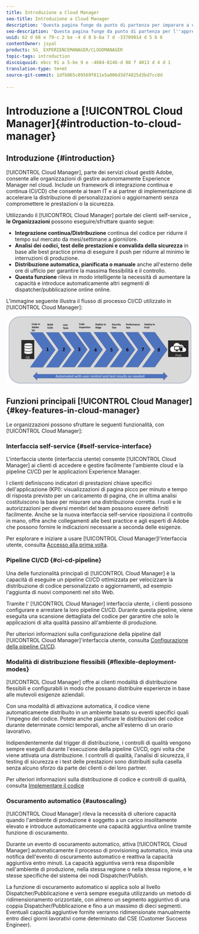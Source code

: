 ```yaml
---
title: Introduzione a Cloud Manager
seo-title: Introduzione a Cloud Manager
description: 'Questa pagina funge da punto di partenza per imparare a usare Cloud Manager. '
seo-description: 'Questa pagina funge da punto di partenza per l''apprendimento di Adobe AEM Cloud Manager ed evidenzia i vantaggi e le caratteristiche principali. '
uuid: 62 d 68 e 79-c 2 ba -4 d 8 b-ba 7 d -33709014 d 5 b 6
contentOwner: jsyal
products: SG_ EXPERIENCEMANAGER/CLOUDMANAGER
topic-tags: introduction
discoiquuid: ebcc 91 a 5-be 9 e -4684-8146-d 88 f 4013 d 4 d 1
translation-type: tm+mt
source-git-commit: 1dfb065c09569f811e5a006d3d74825d3bd7cc8d

---
```



# Introduzione a [!UICONTROL Cloud Manager]{#introduction-to-cloud-manager}

## Introduzione {#introduction}

[!UICONTROL Cloud Manager], parte dei servizi cloud gestiti Adobe, consente alle organizzazioni di gestire autonomamente Experience Manager nel cloud. Include un framework di integrazione continua e continua (CI/CD) che consente ai team IT e ai partner di implementazione di accelerare la distribuzione di personalizzazioni o aggiornamenti senza compromettere le prestazioni o la sicurezza.

Utilizzando il [!UICONTROL Cloud Manager] portale dei clienti self-service **, le Organizzazioni** possono eseguire/sfruttare quanto segue:

* **Integrazione continua/Distribuzione** continua del codice per ridurre il tempo sul mercato da mesi/settimane a giorni/ore.
* **Analisi dei codici, test delle prestazioni e convalida della sicurezza** in base alle best practice prima di eseguire il push per ridurre al minimo le interruzioni di produzione.
* **Distribuzione automatica, pianificata o manuale** anche all&#39;esterno delle ore di ufficio per garantire la massima flessibilità e il controllo.
* **Questa funzione** rileva in modo intelligente la necessità di aumentare la capacità e introduce automaticamente altri segmenti di dispatcher/pubblicazione online online.

L&#39;immagine seguente illustra il flusso di processo CI/CD utilizzato in [!UICONTROL Cloud Manager]:

![](assets/screen_shot_2018-05-12at73843pm.png)

## Funzioni principali [!UICONTROL Cloud Manager]{#key-features-in-cloud-manager}

Le organizzazioni possono sfruttare le seguenti funzionalità, con [!UICONTROL Cloud Manager]:

### Interfaccia self-service {#self-service-interface}

L&#39;interfaccia utente (interfaccia utente) consente [!UICONTROL Cloud Manager] ai clienti di accedere e gestire facilmente l&#39;ambiente cloud e la pipeline CI/CD per le applicazioni Experience Manager.

I clienti definiscono indicatori di prestazioni chiave specifici dell&#39;applicazione (KPI): visualizzazioni di pagina picco per minuto e tempo di risposta previsto per un caricamento di pagina, che in ultima analisi costituiscono la base per misurare una distribuzione corretta. I ruoli e le autorizzazioni per diversi membri del team possono essere definiti facilmente. Anche se la nuova interfaccia self-service riposiziona il controllo in mano, offre anche collegamenti alle best practice e agli esperti di Adobe che possono fornire le indicazioni necessarie a seconda delle esigenze.

Per esplorare e iniziare a usare [!UICONTROL Cloud Manager]l&#39;interfaccia utente, consulta [Accesso alla prima volta](https://helpx.adobe.com/experience-manager/cloud-manager/using/first-time-login.html).

### Pipeline CI/CD {#ci-cd-pipeline}

Una delle funzionalità principali di [!UICONTROL Cloud Manager] è la capacità di eseguire un pipeline CI/CD ottimizzata per velocizzare la distribuzione di codice personalizzato o aggiornamenti, ad esempio l&#39;aggiunta di nuovi componenti nel sito Web.

Tramite l&#39; [!UICONTROL Cloud Manager] interfaccia utente, i clienti possono configurare e arrestare la loro pipeline CI/CD. Durante questa pipeline, viene eseguita una scansione dettagliata del codice per garantire che solo le applicazioni di alta qualità passino all&#39;ambiente di produzione.

Per ulteriori informazioni sulla configurazione della pipeline dall [!UICONTROL Cloud Manager]&#39;interfaccia utente, consulta [Configurazione della pipeline CI/CD](https://helpx.adobe.com/experience-manager/cloud-manager/using/configuring-pipeline.html).

### Modalità di distribuzione flessibili {#flexible-deployment-modes}

[!UICONTROL Cloud Manager] offre ai clienti modalità di distribuzione flessibili e configurabili in modo che possano distribuire esperienze in base alle mutevoli esigenze aziendali.

Con una modalità di attivazione automatica, il codice viene automaticamente distribuito in un ambiente basato su eventi specifici quali l&#39;impegno del codice. Potete anche pianificare le distribuzioni del codice durante determinate cornici temporali, anche all&#39;esterno di un orario lavorativo.

Indipendentemente dal trigger di distribuzione, i controlli di qualità vengono sempre eseguiti durante l&#39;esecuzione della pipeline CI/CD, ogni volta che viene attivata una distribuzione. I controlli di qualità, l&#39;analisi di sicurezza, il testing di sicurezza e i test delle prestazioni sono distribuiti sulla casella senza alcuno sforzo da parte dei clienti o dei loro partner.

Per ulteriori informazioni sulla distribuzione di codice e controlli di qualità, consulta [Implementare il codice](deploying-code.md)

### Oscuramento automatico {#autoscaling}

[!UICONTROL Cloud Manager] rileva la necessità di ulteriore capacità quando l&#39;ambiente di produzione è soggetto a un carico insolitamente elevato e introduce automaticamente una capacità aggiuntiva online tramite funzione di oscuramento.

Durante un evento di oscuramento automatico, attiva [!UICONTROL Cloud Manager] automaticamente il processo di provisioning automatico, invia una notifica dell&#39;evento di oscuramento automatico e reattiva la capacità aggiuntiva entro minuti. La capacità aggiuntiva verrà resa disponibile nell&#39;ambiente di produzione, nella stessa regione o nella stessa regione, e le stesse specifiche del sistema dei nodi Dispatcher/Publish.

La funzione di oscuramento automatico si applica solo al livello Dispatcher/Pubblicazione e verrà sempre eseguita utilizzando un metodo di ridimensionamento orizzontale, con almeno un segmento aggiuntivo di una coppia Dispatcher/Pubblicazione e fino a un massimo di dieci segmenti. Eventuali capacità aggiuntive fornite verranno ridimensionate manualmente entro dieci giorni lavorativi come determinato dal CSE (Customer Success Engineer).

